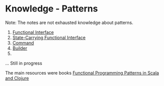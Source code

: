 Knowledge - Patterns
====================

Note: The notes are not exhausted knowledge about patterns.

1) [Functional Interface](https://github.com/OndrejKucera/knowledge_patterns/blob/master/Functional_Interface.md)
2) [State-Carrying Functional Interface](https://github.com/OndrejKucera/knowledge_patterns/blob/master/State-Carrying_Functional_Interface.md)
3) [Command](https://github.com/OndrejKucera/knowledge_patterns/blob/master/Command.md)
4) [Builder](https://github.com/OndrejKucera/knowledge_patterns/blob/master/Builder.md)
5)

... Still in progress

The main resources were books [Functional Programming Patterns in Scala and Clojure](https://www.goodreads.com/book/show/17610214-functional-programming-patterns-in-scala-and-clojure)
